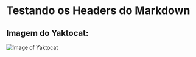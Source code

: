 # Testando os Headers do Markdown
## Imagem do Yaktocat:
![Image of Yaktocat](https://octodex.github.com/images/yaktocat.png)

